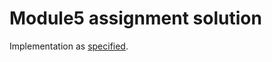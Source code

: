 # Module5 assignment solution

Implementation as [specified](https://github.com/jhu-ep-coursera/fullstack-course5/blob/master/assignments/assignment5/Assignment-5.md).
